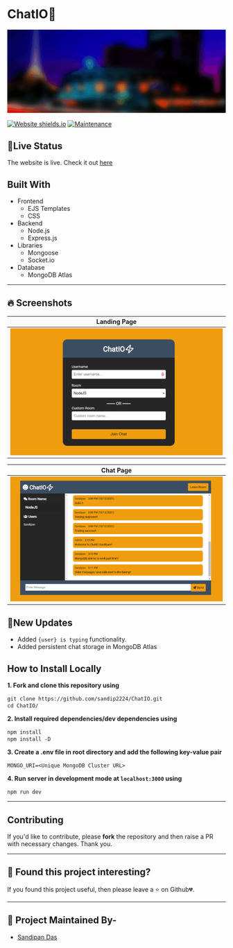 # ChatIO🚀

<p align="center">
   <img src="media/banner1.gif" alt="Logo"/>
</p>
<!-- PROJECT LOGO -->

[![Website shields.io](https://img.shields.io/website-up-down-green-red/http/shields.io.svg?style=for-the-badge)](http://shields.io/)
[![Maintenance](https://img.shields.io/badge/Maintained%3F-yes-green.svg?style=for-the-badge)](https://GitHub.com/Naereen/StrapDown.js/graphs/commit-activity)

<!-- ABOUT THE PROJECT -->

## 🎉Live Status

The website is live. Check it out [here](https://chatio64.herokuapp.com)

## Built With

- Frontend
   - EJS Templates
   - CSS
- Backend
   - Node.js
   - Express.js
- Libraries
   - Mongoose
   - Socket.io
- Database
   - MongoDB Atlas
  
---

## 🔥 Screenshots

| Landing Page |
| - |
| ![media/1.PNG](media/1.PNG) |

| Chat Page |
| - |
| ![media/2.PNG](media/2.PNG) |

## 🚩New Updates

- Added `{user} is typing` functionality.
- Added persistent chat storage in MongoDB Atlas


<!-- BUILT WITH -->  

## How to Install Locally

**1. Fork and clone this repository using**

   ```
   git clone https://github.com/sandip2224/ChatIO.git
   cd ChatIO/
   ```  
   
**2. Install required dependencies/dev dependencies using**  

   ```
   npm install
   npm install -D
   ```  
**3. Create a .env file in root directory and add the following key-value pair**  

  ```
  MONGO_URI=<Unique MongoDB Cluster URL>
  ```


**4. Run server in development mode at `localhost:3000` using**  

  ```
  npm run dev
  ```
  
---

## Contributing

If you'd like to contribute, please **fork** the repository and then raise a PR with necessary changes. Thank you.

---

## 🤎 Found this project interesting?

If you found this project useful, then please leave a :star: on Github💔.

---

## :man: Project Maintained By-
  - [Sandipan Das](https://linkedin.com/in/sandipan0164/)
